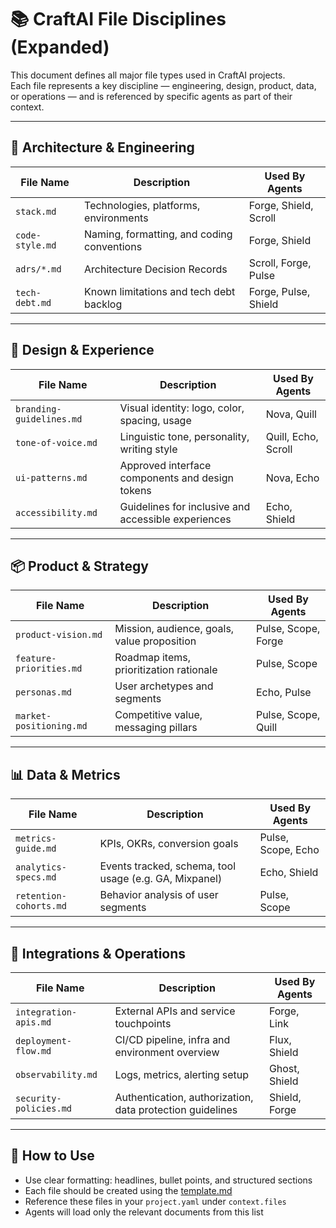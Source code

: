 # 📚 CraftAI File Disciplines (Expanded)

This document defines all major file types used in CraftAI projects.  
Each file represents a key discipline — engineering, design, product, data, or operations — and is referenced by specific agents as part of their context.

---

## 📐 Architecture & Engineering

| File Name                  | Description                                               | Used By Agents         |
|---------------------------|-----------------------------------------------------------|------------------------|
| `stack.md`                | Technologies, platforms, environments                     | Forge, Shield, Scroll  |
| `code-style.md`           | Naming, formatting, and coding conventions                | Forge, Shield          |
| `adrs/*.md`               | Architecture Decision Records                             | Scroll, Forge, Pulse   |
| `tech-debt.md`            | Known limitations and tech debt backlog                   | Forge, Pulse, Shield   |

---

## 🎨 Design & Experience

| File Name                  | Description                                               | Used By Agents         |
|---------------------------|-----------------------------------------------------------|------------------------|
| `branding-guidelines.md`  | Visual identity: logo, color, spacing, usage              | Nova, Quill            |
| `tone-of-voice.md`        | Linguistic tone, personality, writing style               | Quill, Echo, Scroll    |
| `ui-patterns.md`          | Approved interface components and design tokens           | Nova, Echo             |
| `accessibility.md`        | Guidelines for inclusive and accessible experiences        | Echo, Shield           |

---

## 📦 Product & Strategy

| File Name                  | Description                                               | Used By Agents         |
|---------------------------|-----------------------------------------------------------|------------------------|
| `product-vision.md`       | Mission, audience, goals, value proposition               | Pulse, Scope, Forge    |
| `feature-priorities.md`   | Roadmap items, prioritization rationale                   | Pulse, Scope           |
| `personas.md`             | User archetypes and segments                              | Echo, Pulse            |
| `market-positioning.md`   | Competitive value, messaging pillars                      | Pulse, Scope, Quill    |

---

## 📊 Data & Metrics

| File Name                  | Description                                               | Used By Agents         |
|---------------------------|-----------------------------------------------------------|------------------------|
| `metrics-guide.md`        | KPIs, OKRs, conversion goals                              | Pulse, Scope, Echo     |
| `analytics-specs.md`      | Events tracked, schema, tool usage (e.g. GA, Mixpanel)    | Echo, Shield           |
| `retention-cohorts.md`    | Behavior analysis of user segments                        | Pulse, Scope           |

---

## 🔌 Integrations & Operations

| File Name                  | Description                                               | Used By Agents         |
|---------------------------|-----------------------------------------------------------|------------------------|
| `integration-apis.md`     | External APIs and service touchpoints                     | Forge, Link            |
| `deployment-flow.md`      | CI/CD pipeline, infra and environment overview            | Flux, Shield           |
| `observability.md`        | Logs, metrics, alerting setup                             | Ghost, Shield          |
| `security-policies.md`    | Authentication, authorization, data protection guidelines | Shield, Forge          |

---

## 🧭 How to Use

- Use clear formatting: headlines, bullet points, and structured sections
- Each file should be created using the [template.md](../templates/template.md)
- Reference these files in your `project.yaml` under `context.files`
- Agents will load only the relevant documents from this list

